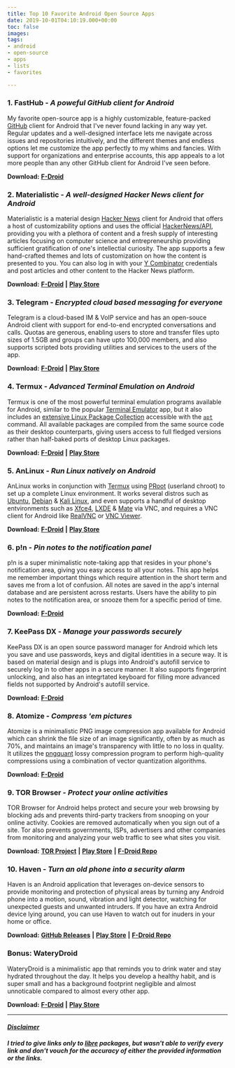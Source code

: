 ```yaml
---
title: Top 10 Favorite Android Open Source Apps
date: 2019-10-01T04:10:19.000+00:00
toc: false
images: 
tags:
- android
- open-source
- apps
- lists
- favorites

---
```

### **1. FastHub - _A poweful GitHub client for Android_**

My favorite open-source app is a highly customizable, feature-packed [GitHub](https://github.com/) client for Android that I've never found lacking in any way yet. Regular updates and a well-designed interface lets me navigate across issues and repositories intuitively, and the different themes and endless options let me customize the app perfectly to my whims and fancies. With support for organizations and enterprise accounts, this app appeals to a lot more people than any other GitHub client for Android I've seen before.

**Download:** [**F-Droid**](https://f-droid.org/packages/com.fastaccess.github.libre)

### **2. Materialistic - _A well-designed Hacker News client for Android_**

Materialistic is a material design [Hacker News](https://news.ycombinator.com/) client for Android that offers a host of customizability options and uses the official [HackerNews/API](https://github.com/HackerNews/API), providing you with a plethora of content and a fresh supply of interesting articles focusing on computer science and entrepreneurship providing sufficient gratification of one's intellectial curiosity. The app supports a few hand-crafted themes and lots of customization on how the content is presented to you. You can also log in with your [Y Combinator](https://www.ycombinator.com) credentials and post articles and other content to the Hacker News platform.

**Download:** [**F-Droid**](https://f-droid.org/en/packages/io.github.hidroh.materialistic) **|** [**Play Store**](https://play.google.com/store/apps/details?id=io.github.hidroh.materialistic)

### **3. Telegram - _Encrypted cloud based messaging for everyone_**

Telegram is a cloud-based IM & VoIP service and has an open-souce Android client with support for end-to-end encrypted conversations and calls. Quotas are generous, enabling users to store and transfer files upto sizes of 1.5GB and groups can have upto 100,000 members, and also supports scripted bots providing utilities and services to the users of the app.

**Download:** [**F-Droid**](https://f-droid.org/en/packages/org.telegram.messenger) **|** [**Play Store**](https://play.google.com/store/apps/details?id=org.telegram.messenger)

### **4. Termux - _Advanced Terminal Emulation on Android_**

Termux is one of the most powerful terminal emulation programs available for Android, similar to the popular [Terminal Emulator](https://bit.ly/1fBM2yV) app, but it also includes an [extensive Linux Package Collection](https://github.com/termux/termux-packages/tree/master/packages) accessible with the [`apt`](https://help.ubuntu.com/lts/serverguide/apt.html) command. All available packages are compiled from the same source code as their desktop counterparts, giving users access to full fledged versions rather than half-baked ports of desktop Linux packages.

**Download:** [**F-Droid**](https://f-droid.org/en/packages/com.termux) **|** [**Play Store**](https://play.google.com/store/apps/details?id=com.termux)

### **5. AnLinux - _Run Linux natively on Android_**

AnLinux works in conjunction with [Termux](#4-termux-advanced-terminal-emulation-on-android) using [PRoot](https://github.com/proot-me/PRoot) (userland chroot) to set up a complete Linux environment. It works several distros such as [Ubuntu](https://www.ubuntu.com/), [Debian](https://www.debian.org/) & [Kali Linux](https://www.kali.org/), and even supports a handful of desktop entvironments such as [Xfce4](https://xfce.org/), [LXDE](https://lxde.org/) & [Mate](https://mate-desktop.org/) via VNC, and requires a VNC client for Android like [RealVNC](https://play.google.com/store/apps/details?id=com.realvnc.viewer.android) or [VNC Viewer](https://play.google.com/store/apps/details?id=android.androidVNC).

**Download:** [**F-Droid**](https://f-droid.org/en/packages/exa.lnx.a) **|** [**Play Store**](https://play.google.com/store/apps/details?id=exa.lnx.a)

### **6. p!n - _Pin notes to the notification panel_**

p!n is a super minimalistic note-taking app that resides in your phone's notification area, giving you easy access to all your notes. This app helps me remember important things which require attention in the short term and saves me from a lot of confusion. All notes are saved in the app's internal database and are persistent across restarts. Users have the ability to pin notes to the notification area, or snooze them for a specific period of time.

**Download:** [**F-Droid**](https://f-droid.org/en/packages/de.nproth.pin)

### **7. KeePass DX - _Manage your passwords securely_**

KeePass DX is an open source password manager for Android which lets you save and use passwords, keys and digital identities in a secure way. It is based on material design and is plugs into Android's autofill service to securely log in to other apps in a secure manner. It also supports fingerprint unlocking, and also has an integrtated keyboard for filling more advanced fields not supported by Android's autofill service.

**Download:** [**F-Droid**](https://f-droid.org/en/packages/com.kunzisoft.keepass.libre)

### **8. Atomize - _Compress 'em pictures_**

Atomize is a minimalistic PNG image compression app available for Android which can shrink the file size of an image significantly, often by as much as 70%, and maintains an image's transparency with little to no loss in quality. It utilizes the [pngquant](https://pngquant.org/) lossy compression program to perform high-quality compressions using a combination of vector quantization algorithms.

**Download:** [**F-Droid**](https://f-droid.org/en/packages/com.wrmndfzzy.atomize)

### **9. TOR Browser - _Protect your online activities_**

TOR Browser for Android helps protect and secure your web browsing by blocking ads and prevents third-party trackers from snooping on your online activity. Cookies are removed automatically when you sign out of a site. Tor also prevents governments, ISPs, advertisers and other companies from monitoring and analyzing your web traffic to see what sites you visit.

**Download:** [**TOR Project**](https://www.torproject.org/download/#android) **|** [**Play Store**](https://play.google.com/store/apps/details?id=org.torproject.torbrowser) **|** [**F-Droid Repo**](https://guardianproject.info/fdroid)

### **10. Haven - _Turn an old phone into a security alarm_**

Haven is an Android application that leverages on-device sensors to provide monitoring and protection of physical areas by turning any Android phone into a motion, sound, vibration and light detector, watching for unexpected guests and unwanted intruders. If you have an extra Android device lying around, you can use Haven to watch out for inuders in your home or office.

**Download:** [**GitHub Releases**](https://github.com/guardianproject/haven/releases) **|** [**Play Store**](https://play.google.com/store/apps/details?id=org.havenapp.main) **|** [**F-Droid Repo**](https://guardianproject.github.io/haven-nightly/fdroid/repo/)

### **Bonus: WateryDroid**

WateryDroid is a minimalistic app that reminds you to drink water and stay hydrated throughout the day. It helps you develop a healthy habit, and is super small and has a background footprint negligible and almost unnoticable compared to almost every other app.

**Download:** [**F-Droid**](https://f-droid.org/en/packages/tmendes.com.waterydroid) **|** [**Play Store**](https://play.google.com/store/apps/details?id=tmendes.com.waterydroid)

***

#### [**_Disclaimer_**](/disclaimer)

##### I tried to give links only to [libre](https://en.wikipedia.org/wiki/Free_software) packages, but wasn't able to verify every link and don't vouch for the accuracy of either the provided information or the links.